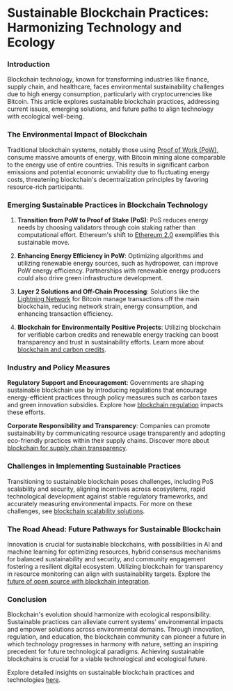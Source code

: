# Sustainable Blockchain Practices: Harmonizing Technology and Ecology

### Introduction

Blockchain technology, known for transforming industries like finance, supply chain, and healthcare, faces environmental sustainability challenges due to high energy consumption, particularly with cryptocurrencies like Bitcoin. This article explores sustainable blockchain practices, addressing current issues, emerging solutions, and future paths to align technology with ecological well-being.

### The Environmental Impact of Blockchain

Traditional blockchain systems, notably those using [Proof of Work (PoW)](https://www.license-token.com/wiki/blockchain-consensus-mechanisms), consume massive amounts of energy, with Bitcoin mining alone comparable to the energy use of entire countries. This results in significant carbon emissions and potential economic unviability due to fluctuating energy costs, threatening blockchain's decentralization principles by favoring resource-rich participants.

### Emerging Sustainable Practices in Blockchain Technology

1. **Transition from PoW to Proof of Stake (PoS)**: PoS reduces energy needs by choosing validators through coin staking rather than computational effort. Ethereum's shift to [Ethereum 2.0](https://ethereum.org/en/eth2/) exemplifies this sustainable move.

2. **Enhancing Energy Efficiency in PoW**: Optimizing algorithms and utilizing renewable energy sources, such as hydropower, can improve PoW energy efficiency. Partnerships with renewable energy producers could also drive green infrastructure development.

3. **Layer 2 Solutions and Off-Chain Processing**: Solutions like the [Lightning Network](https://lightning.network/) for Bitcoin manage transactions off the main blockchain, reducing network strain, energy consumption, and enhancing transaction efficiency.

4. **Blockchain for Environmentally Positive Projects**: Utilizing blockchain for verifiable carbon credits and renewable energy tracking can boost transparency and trust in sustainability efforts. Learn more about [blockchain and carbon credits](https://www.license-token.com/wiki/blockchain-and-carbon-credits).

### Industry and Policy Measures

**Regulatory Support and Encouragement**: Governments are shaping sustainable blockchain use by introducing regulations that encourage energy-efficient practices through policy measures such as carbon taxes and green innovation subsidies. Explore how [blockchain regulation](https://www.license-token.com/wiki/blockchain-regulation) impacts these efforts.

**Corporate Responsibility and Transparency**: Companies can promote sustainability by communicating resource usage transparently and adopting eco-friendly practices within their supply chains. Discover more about [blockchain for supply chain transparency](https://www.license-token.com/wiki/walmart-s-blockchain-for-supply-chain-transparency).

### Challenges in Implementing Sustainable Practices

Transitioning to sustainable blockchain poses challenges, including PoS scalability and security, aligning incentives across ecosystems, rapid technological development against stable regulatory frameworks, and accurately measuring environmental impacts. For more on these challenges, see [blockchain scalability solutions](https://www.license-token.com/wiki/blockchain-scalability-solutions).

### The Road Ahead: Future Pathways for Sustainable Blockchain

Innovation is crucial for sustainable blockchains, with possibilities in AI and machine learning for optimizing resources, hybrid consensus mechanisms for balanced sustainability and security, and community engagement fostering a resilient digital ecosystem. Utilizing blockchain for transparency in resource monitoring can align with sustainability targets. Explore the [future of open source with blockchain integration](https://www.license-token.com/wiki/the-future-of-open-source-with-blockchain-integration).

### Conclusion

Blockchain's evolution should harmonize with ecological responsibility. Sustainable practices can alleviate current systems' environmental impacts and empower solutions across environmental domains. Through innovation, regulation, and education, the blockchain community can pioneer a future in which technology progresses in harmony with nature, setting an inspiring precedent for future technological paradigms. Achieving sustainable blockchains is crucial for a viable technological and ecological future.

Explore detailed insights on sustainable blockchain practices and technologies [here](https://www.example.com).